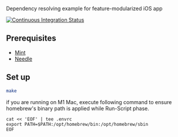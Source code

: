 Dependency resolving example for feature-modularized iOS app

[![Continuous Integration Status](https://github.com/hrfmmr/ios-di-sandbox/workflows/CI/badge.svg)](https://github.com/hrfmmr/ios-di-sandbox/workflows/CI/badge.svg)

## Prerequisites

* [Mint](https://github.com/yonaskolb/Mint)
* [Needle](https://github.com/uber/needle#using-homebrew)

## Set up

```sh
make
```

if you are running on M1 Mac, execute following command to ensure homebrew's binary path is applied while Run-Script phase.

```
cat << 'EOF' | tee .envrc
export PATH=$PATH:/opt/homebrew/bin:/opt/homebrew/sbin
EOF
```
